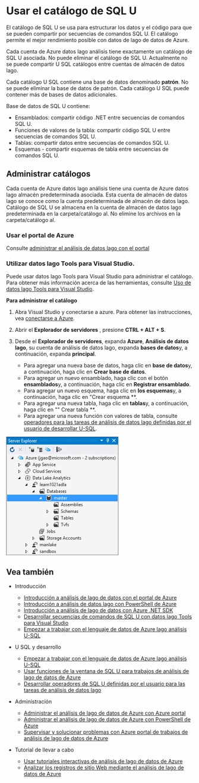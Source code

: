 <properties
   pageTitle="Introducir el catálogo de datos de Azure lago análisis U-SQL | Azure"
   description="Introducir el catálogo de datos de Azure lago análisis U-SQL"
   services="data-lake-analytics"
   documentationCenter=""
   authors="edmacauley"
   manager="jhubbard"
   editor="cgronlun"/>

<tags
   ms.service="data-lake-analytics"
   ms.devlang="na"
   ms.topic="article"
   ms.tgt_pltfrm="na"
   ms.workload="big-data"
   ms.date="05/16/2016"
   ms.author="edmaca"/>

# <a name="use-u-sql-catalog"></a>Usar el catálogo de SQL U

El catálogo de SQL U se usa para estructurar los datos y el código para que se pueden compartir por secuencias de comandos SQL U. El catálogo permite el mejor rendimiento posible con datos de lago de datos de Azure.

Cada cuenta de Azure datos lago análisis tiene exactamente un catálogo de SQL U asociada. No puede eliminar el catálogo de SQL U. Actualmente no se puede compartir U SQL catálogos entre cuentas de almacén de datos lago.

Cada catálogo U SQL contiene una base de datos denominado **patrón**. No se puede eliminar la base de datos de patrón.  Cada catálogo U SQL puede contener más de bases de datos adicionales.

Base de datos de SQL U contiene:

- Ensamblados: compartir código .NET entre secuencias de comandos SQL U.
- Funciones de valores de la tabla: compartir código SQL U entre secuencias de comandos SQL U.
- Tablas: compartir datos entre secuencias de comandos SQL U.
- Esquemas - compartir esquemas de tabla entre secuencias de comandos SQL U.

## <a name="manage-catalogs"></a>Administrar catálogos
Cada cuenta de Azure datos lago análisis tiene una cuenta de Azure datos lago almacén predeterminada asociada. Esta cuenta de almacén de datos lago se conoce como la cuenta predeterminada de almacén de datos lago. Catálogo de SQL U se almacena en la cuenta de almacén de datos lago predeterminada en la carpeta/catálogo al. No elimine los archivos en la carpeta/catálogo al.

### <a name="use-azure-portal"></a>Usar el portal de Azure

Consulte [administrar el análisis de datos lago con el portal](data-lake-analytics-manage-use-portal.md#view-u-sql-catalog)


### <a name="use-data-lake-tools-for-visual-studio"></a>Utilizar datos lago Tools para Visual Studio.

Puede usar datos lago Tools para Visual Studio para administrar el catálogo.  Para obtener más información acerca de las herramientas, consulte [Uso de datos lago Tools para Visual Studio](data-lake-analytics-data-lake-tools-get-started.md).

**Para administrar el catálogo**

1. Abra Visual Studio y conectarse a azure. Para obtener las instrucciones, vea [conectarse a Azure](data-lake-analytics-data-lake-tools-get-started.md#connect-to-azure).
1. Abrir el **Explorador de servidores** , presione **CTRL + ALT + S**.
2. Desde el **Explorador de servidores**, expanda **Azure**, **Análisis de datos lago**, su cuenta de análisis de datos lago, expanda **bases de datos**y, a continuación, expanda **principal**.



    - Para agregar una nueva base de datos, haga clic en **base de datos**y, a continuación, haga clic en **Crear base de datos**.
    - Para agregar un nuevo ensamblado, haga clic con el botón **ensamblados**y, a continuación, haga clic en **Registrar ensamblado**.
    - Para agregar un nuevo esquema, haga clic en **los esquemas**y, a continuación, haga clic en "Crear esquema **.
    - Para agregar una nueva tabla, haga clic en **tablas**y, a continuación, haga clic en "" Crear tabla **.
    - Para agregar una nueva función con valores de tabla, consulte [operadores para las tareas de análisis de datos lago definidas por el usuario de desarrollar U-SQL](data-lake-analytics-u-sql-develop-user-defined-operators.md).


![Examinar catálogos de SQL U Visual Studio](./media/data-lake-analytics-use-u-sql-catalog/data-lake-analytics-browse-catalogs.png)


## <a name="see-also"></a>Vea también

- Introducción
    - [Introducción a análisis de lago de datos con el portal de Azure](data-lake-analytics-get-started-portal.md)
    - [Introducción a análisis de datos lago con PowerShell de Azure](data-lake-analytics-get-started-powershell.md)
    - [Introducción a análisis de lago de datos con Azure .NET SDK](data-lake-analytics-get-started-net-sdk.md)
    - [Desarrollar secuencias de comandos de SQL U con datos lago Tools para Visual Studio](data-lake-analytics-data-lake-tools-get-started.md)
    - [Empezar a trabajar con el lenguaje de datos de Azure lago análisis U-SQL](data-lake-analytics-u-sql-get-started.md)

- U SQL y desarrollo
    - [Empezar a trabajar con el lenguaje de datos de Azure lago análisis U-SQL](data-lake-analytics-u-sql-get-started.md)
    - [Usar funciones de la ventana de SQL U para trabajos de análisis de lago de datos de Azure](data-lake-analytics-use-window-functions.md)
    - [Desarrollar operadores de SQL U definidas por el usuario para las tareas de análisis de datos lago](data-lake-analytics-u-sql-develop-user-defined-operators.md)

- Administración
    - [Administrar el análisis de lago de datos de Azure con Azure portal](data-lake-analytics-manage-use-portal.md)
    - [Administrar el análisis de lago de datos de Azure con PowerShell de Azure](data-lake-analytics-manage-use-powershell.md)
    - [Supervisar y solucionar problemas con Azure portal de trabajos de análisis de lago de datos de Azure](data-lake-analytics-monitor-and-troubleshoot-jobs-tutorial.md)

- Tutorial de llevar a cabo
    - [Usar tutoriales interactivas de análisis de lago de datos de Azure](data-lake-analytics-use-interactive-tutorials.md)
    - [Analizar los registros de sitio Web mediante el análisis de lago de datos de Azure](data-lake-analytics-analyze-weblogs.md)

